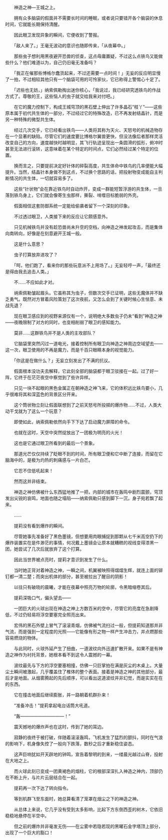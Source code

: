 　　神造之神—王城之上。

　　拥有众多脑袋的假面并不需要长时间的睡眠，或者说只要错开各个脑袋的休息时间，它就能长期保持清醒。

　　因此眼卫发现异象的瞬间，它便收到了警报。

　　「敌人来了。」王毫无波动的意识也随即传来，「从夜幕中。」

　　那些虫子想利用黑夜避开恐兽的侦查，这点毋庸置疑，不过这么点铁鸟又能做些什么？他们难道以为，自己仍旧毫无准备吗？

　　「我正在催那些博格尔蠢货起来，不过还需要一点时间！」无妄的反应明显慢了一拍，不过相较其他只有一个脑袋可用的可怜家伙，它已称得上警惕心十足了。

　　「迟些也无妨，」纳索佩勒掏出迷你核心，「我说过，我已经研究透铁鸟的作战方式了。尊敬的王，这些恼人的虫子就交给我来对付吧。」

　　在它的魔力控制下，构成王城穹顶的黑石壁上伸出了许多晶石“枝丫”——这些原本属于初代共生体的一部分，不过经过它的特殊改造，已不再发射结晶针，而是另一种特殊的微型共生体。

　　经过几次交手，它已经看出铁鸟——人类将其称为天火、天怒号的机械造物存在一个显著的缺陷。尽管它们的速度要比博格尔翼兽更快，但没法像后者那样灵活改变自己的方向，速度越快时越明显，其飞行轨迹呈现出一条圆滑的弧形，俯冲时甚至无法进行滚转，这意味着在某个特定的时间点，它们必然经过某个特定的位置。

　　换而言之，只要提前决定好针体的碎裂高度，共生体命中铁鸟的几率便能大幅提升。当然，结晶针本身做不到这点，不过换个思路的话，把投射物变成能自主判断情况的共生体，一切就容易多了。

　　这些“针状物”会在靠近铁鸟时自动炸开，变成一群能短暂浮游的共生体，一旦落到铁鸟身上，它们就会像寄生虫那样，撕裂、啃噬目标脆弱的外壳。

　　假面相信这套防御系统一定能给偷袭者留下一个深刻的印象。

　　不过透过眼卫，人类接下来的反应让它颇感意外。

　　只见机械铁鸟并没有趁恐兽尚未升空的空档，向神造之神发起攻击，而是集体向南转向，好像是在刻意避开王城一般。

　　这是什么意思？

　　虫子打算放弃进攻了？

　　「呵，他们跑了，看来你的那些玩意派不上用场了。」无妄轻哼一声，「最终还是得由我去追击人类。」

　　不……不应如此才对。

　　纳索佩勒皱起眉头。它虽称其为虫子，但数次交手已证明，这些无魔体并不缺乏勇气。既然对方冒着风险策划了这次夜航，又怎么会到了关键时候心生怯意、未战先退？

　　现在眼卫感应到的视野来源仅有一个，说明绝大多数虫子仍未“看到”神造之神——夜晚限制了对方的同时，也变相削弱了眼卫的感知能力。

　　莫非……这群铁鸟并不是人类的主攻部队？

　　它脑袋里突然闪过一道电光，接着控制所有眼卫向神造之神周边空域望去——这一次，眼卫使用的不再是魔力，而是千百只眼睛本身的视觉能力。

　　「你这是在做什么？」无妄立刻发出了不满的抗议。

　　假面根本没功夫去解释，它此刻全部的脑袋都于眼卫驳接在一起。过了好一阵，它终于在茫茫夜空中察觉到了些许异样。

　　只见一块不起眼的黑色金属正在朝神造之神飞来，它的体积远比铁鸟要小，几乎很难将其和深蓝色的背景区分开来。

　　这个筒状物立刻让假面联想到了之前天怒号所投掷的爆炸物……不过，人类大动干戈就为了这么一个玩意？

　　即使如此，纳索佩勒依然向手下下达了启动魔力屏障的命令。

　　也就在这时，天空中突然绽放出了一团极为明亮的火光！

　　这也是它通过眼卫所看到的最后一个景象。

　　那道光芒仅仅持续了眨眼不到的时间，所有眼卫便和它中断了连接，而留在它脑海中的，是极为灼热的刺痛感与一片白芒。

　　它忍不住低吼起来！

　　然而这并非结束。

　　神造之神仿佛被什么东西猛地推了一把，内部的城市在轰鸣中剧烈震颤，穹顶发出尖锐的哀鸣，地面也随之塌陷——纳索佩勒只感到脚下一沉，身子宛若飘了起来。

　　……

　　提莉没有看到爆炸的瞬间。

　　尽管她事先准备好了黑色墨镜，但想要用肉眼捕捉到那颗从七千米高空扔下的爆炸装置实在是件渺茫的事情，何况戴上墨镜会让原本就糟糕的视线变得漆黑一团，她尝试了几次后就放弃了这个打算。

　　因此当世界被点亮时，提莉才意识到发生了什么。

　　当时她正背对着神造之神，一瞬之间，机翼被映照得熠熠生辉，就连上面的铆钉都一清二楚；而突出机体的部分，甚至被拉出了醒目的阴影！

　　以往只有破晓的晨曦，才能在夜幕中照亮万物的轮廓，令黑暗缩卷其后。

　　提莉深吸口气，偏头望去——

　　一团巨大的火球出现在神造之神上方数百米的空中，尽管它的亮度在急剧降低，不过仍轻易将浮空要塞完全照亮出来。

　　宏伟的黑石外壁上冒气了滚滚青烟，仿佛被气流扫过一般，但提莉知道那并非气流，而是强到一定程度的光照——它能像有形之物一样产生冲击力，并点燃那些容易燃烧的物体。

　　与此同时，火球外延产生了扭曲，一道波纹向外迅速扩散开来。如果不是有神造之神作为衬托背景，她根本看不到这令人震撼的一幕。

　　波纹最先与下方的浮空要塞相撞，仿佛一只巨掌拍在满是灰尘的木桌上。大量尘土瞬间被激起，几乎覆盖住了椎体的整个表面。接着是神造之神的其他部分，最后才是地面。从烟雾腾起的先后顺序，可以看出这道波纹并非幻觉，而是实实在在的东西。

　　它在撞击地面后继续膨胀，并一路朝着机群扑来！

　　“准备冲击！”提莉拿起电台话筒大吼道。

　　“轰——————————！”

　　震天撼地的爆炸声也在这时，传到了她的耳边。

　　寂静的夜终于被打破，伴随着滚滚轰鸣，飞机发生了猛烈的颤抖，同时在气浪的影响下，机身像失控了一般向下跌落，数秒之后才重新稳住姿态。

　　这声巨响犹如开天辟地的钟鸣，宣告着黎明的到来，一缕晨光越过山脊，投射在大地之上。

　　而火球此刻已变成一团黄褐色的烟柱，它的根部深深扎入神造之神内，顶部仍在不断上升，与片片云层结合在一起。

　　提莉再一次下达了转向指令。

　　等到机群飞至东面时，她总算看清了笼罩在烟尘之下的神造之神。

　　从总体上来说，它几乎没有受到太多影响，比起下方东倒西歪的树木，它依旧稳稳地悬停在半空中。

　　但之前的爆炸并非毫发无伤——在尘雾中若隐若现的黑曜石金字塔顶上部分，出现了一个巨大的豁口！
